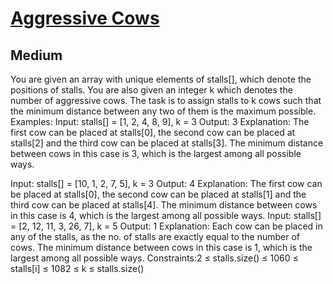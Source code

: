 # [Aggressive Cows](https://www.geeksforgeeks.org/problems/aggressive-cows/1)
## Medium
You are given an array with unique elements of stalls[], which denote the positions of stalls. You are also given an integer k which denotes the number of aggressive cows.&nbsp;The task is to assign stalls to k cows such that the minimum distance between any two of them is the maximum possible.
Examples:
Input: stalls[] = [1, 2, 4, 8, 9], k = 3
Output: 3
Explanation: The first cow can be placed at stalls[0], the second cow can be placed at stalls[2] and 
the third cow can be placed at stalls[3]. 
The minimum distance between cows in this case is 3, which is the largest among all possible ways.

Input: stalls[] = [10, 1, 2, 7, 5], k = 3
Output: 4
Explanation: The first cow can be placed at stalls[0],
the second cow can be placed at stalls[1] and
the third cow can be placed at stalls[4].
The minimum distance between cows in this case is 4, which is the largest among all possible ways.
Input: stalls[] = [2, 12, 11, 3, 26, 7], k = 5
Output: 1
Explanation: Each cow can be placed in any of the stalls, as the no. of stalls are exactly equal to the number of cows.
The minimum distance between cows in this case is 1, which is the largest among all possible ways.
Constraints:2 ≤ stalls.size() ≤ 1060 ≤ stalls[i] ≤ 1082 ≤ k ≤ stalls.size()